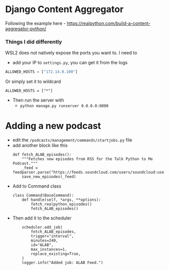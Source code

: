 # Django Content Aggregator

Following the example here - https://realpython.com/build-a-content-aggregator-python/

### Things I did differently

WSL2 does not natively expose the ports you want to. I need to 

- add your IP to `settings.py`, you can get it from the logs

```python
ALLOWED_HOSTS = ["172.14.0.100"]
```
Or simply set it to wildcard
```
ALLOWED_HOSTS = ["*"]
```
- Then run the server with
    - `python manage.py runserver 0.0.0.0:8000`

# Adding a new podcast

- edit the `/podcasts/management/commands/startjobs.py` file
- add another block like this
    ```
    def fetch_ALAB_episodes():
        """Fetches new episodes from RSS for the Talk Python to Me Podcast."""
        _feed = feedparser.parse("https://feeds.soundcloud.com/users/soundcloud:users:684690716/sounds.rss")
        save_new_episodes(_feed)
    ```
- Add to Command class
    ```
    class Command(BaseCommand):
        def handle(self, *args, **options):
            fetch_realpython_episodes()
            fetch_ALAB_episodes()
    ```
- Then add it to the scheduler
    ```
        scheduler.add_job(
            fetch_ALAB_episodes,
            trigger="interval",
            minutes=240,
            id="ALAB",
            max_instances=1,
            replace_existing=True,
        )
        logger.info("Added job: ALAB Feed.")
    ```

#